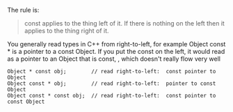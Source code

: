 The rule is:

> const applies to the thing left of it. If there is nothing on the left then it applies to the thing right of it.




You generally read types in C++ from right-to-left, for example Object const * is a pointer to a const Object. If you put the const on the left, it would read as a pointer to an Object that is const,
, which doesn't really flow very well


~~~
Object * const obj;        // read right-to-left:  const pointer to Object
Object const * obj;        // read right-to-left:  pointer to const Object
Object const * const obj;  // read right-to-left:  const pointer to const Object
~~~
